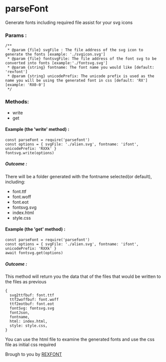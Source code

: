 # parseFont
Generate fonts including required file assist for your svg icons

### Params :
```
/**
 * @param {file} svgFile : The file address of the svg icon to generate the fonts [example: './svgicon.svg']
 * @param {file} fontsvgFile: The file address of the font svg to be converted into fonts [example:'./fontsvg.svg']
 * @param {string} fontname: The font name you would like [default: 'rexfont']
 * @param {string} unicodePrefix: The unicode prefix is used as the name you will be using the generated font in css [default: 'RX'] [example: 'RX0-0']
 */
```

### Methods:
- write
- get

#### Example (the 'write' method) :
```
const parseFont = require('parsefont')
const options = { svgFile: './alien.svg', fontname: 'ifont', unicodePrefix: 'RXXk' }
fontsvg.write(options)
```
##### Outcome :
There will be a folder generated with the fontname selected(or default), including:
- font.ttf
- font.woff
- font.eot
- fontsvg.svg
- index.html
- style.css


#### Example (the 'get' method) :
```
const parseFont = require('parsefont')
const options = { svgFile: './alien.svg', fontname: 'ifont', unicodePrefix: 'RXXk' }
await fontsvg.get(options)
```
##### Outcome :
This method will return you the data that of the files that would be written to the files as previous

```
{
  svg2ttfbuf: font.ttf
  ttf2woffbuf: font.woff
  ttf2eotbuf: font.eot
  fontSvg: fontsvg.svg
  fontJson,
  fontname,
  html: index.html,
  style: style.css,
}
```

You can use the html file to examine the generated fonts and use the css file as initial css required

Brough to you by [REXFONT](https://rexfont.com)
